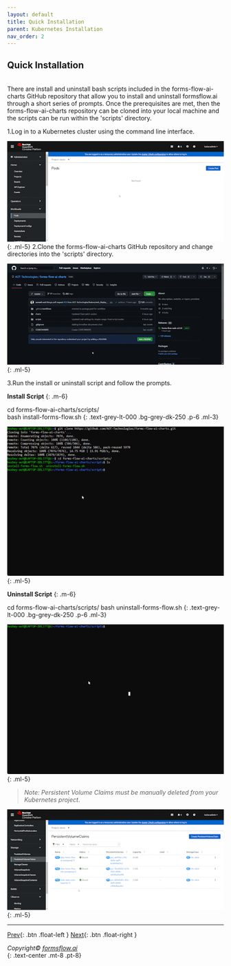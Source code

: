 ```yaml
---
layout: default
title: Quick Installation
parent: Kubernetes Installation
nav_order: 2
---
```


## Quick Installation
\
There are install and uninstall bash scripts included in the forms-flow-ai-charts GitHub repository that allow you to install and uninstall formsflow.ai through a short series of prompts. Once the prerequisites are met, then the forms-flow-ai-charts repository can be cloned into your local machine and the scripts can be run within the 'scripts' directory.

1.Log in to a Kubernetes cluster using the command line interface.  


![quick kubernetes 1](../../assets/QuickKubernetes/kube_login%20(1).gif)
 {: .ml-5}
2.Clone the forms-flow-ai-charts GitHub repository and change directories into the 'scripts' directory. 


![quick kubernetes 2](../../assets/QuickKubernetes/kube2.gif)
 {: .ml-5}

3.Run the install or uninstall script and follow the prompts.

__Install Script__
{: .m-6}

 cd forms-flow-ai-charts/scripts/  
  bash install-forms-flow.sh
  {: .text-grey-lt-000 .bg-grey-dk-250 .p-6 .ml-3}  


![quick kubernetes 3](../../assets/QuickKubernetes/kube_3.gif)
 {: .ml-5}

 __Uninstall Script__
{: .m-6}

 cd forms-flow-ai-charts/scripts/
 bash uninstall-forms-flow.sh
 {: .text-grey-lt-000 .bg-grey-dk-250 .p-6 .ml-3}

 ![quick kubernetes 3](../../assets/QuickKubernetes/kube_quick_uninstall.gif)
 {: .ml-5}

 >*Note: Persistent Volume Claims must be manually deleted from your Kubernetes project*.

 ![quick kubernetes 3](../../assets/QuickKubernetes/kube_persist.gif)
 {: .ml-5}

 ---

 [Prev](/forms-flow-installation-doc/Pages/Kubernetes/Overview.html){: .btn .float-left }
 [Next](/forms-flow-installation-doc/Pages/Kubernetes/KubernetesIndividual.html){: .btn .float-right }

*Copyright© [formsflow.ai](https://formsflow.ai/)*   
{: .text-center .mt-8 .pt-8}